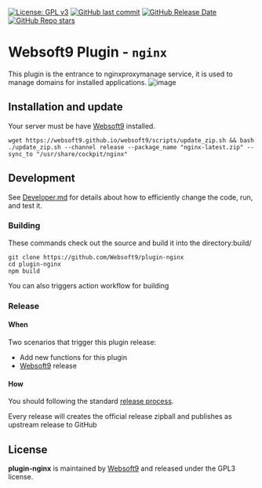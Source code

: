 [![License: GPL v3](https://img.shields.io/badge/License-GPL%20v3-blue.svg)](http://www.gnu.org/licenses/gpl-3.0)
[![GitHub last commit](https://img.shields.io/github/last-commit/websoft9/plugin-nginx)](https://github.com/websoft9/plugin-nginx)
[![GitHub Release Date](https://img.shields.io/github/release-date/websoft9/plugin-nginx)](https://github.com/websoft9/plugin-nginx)
[![GitHub Repo stars](https://img.shields.io/github/stars/websoft9/plugin-nginx?style=social)](https://github.com/websoft9/plugin-nginx)

# Websoft9 Plugin - `nginx`

This plugin is the entrance to nginxproxymanage service, it is  used to manage domains for installed applications.
![image](https://github.com/Websoft9/plugin-nginx/assets/43192516/f90aa375-26f8-4e17-9d8c-87040ef08e50)


## Installation and update

Your server must be have [Websoft9](https://github.com/Websoft9) installed.  

```
wget https://websoft9.github.io/websoft9/scripts/update_zip.sh && bash ./update_zip.sh --channel release --package_name "nginx-latest.zip" --sync_to "/usr/share/cockpit/nginx"
```

## Development

See [Developer.md](docs/developer.md) for details about how to efficiently change the code, run, and test it.

### Building

These commands check out the source and build it into the directory:build/
```
git clone https://github.com/Websoft9/plugin-nginx
cd plugin-nginx
npm build
```
You can also triggers action workflow for building

### Release

#### When

Two scenarios that trigger this plugin release:

* Add new functions for this plugin
* [Websoft9](https://github.com/Websoft9/websoft9) release

#### How

You should following the standard [release process](https://github.com/Websoft9/websoft9/blob/main/docs/plugin-developer.md#release).   

Every release will creates the official release zipball and publishes as upstream release to GitHub

## License

**plugin-nginx** is maintained by [Websoft9](https://www.websoft9.com) and released under the GPL3 license.
